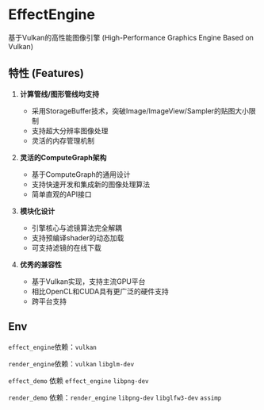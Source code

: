# EffectEngine

基于Vulkan的高性能图像引擎 (High-Performance Graphics Engine Based on Vulkan)

## 特性 (Features)
1. **计算管线/图形管线均支持**
   - 采用StorageBuffer技术，突破Image/ImageView/Sampler的贴图大小限制
   - 支持超大分辨率图像处理
   - 灵活的内存管理机制

2. **灵活的ComputeGraph架构**
   - 基于ComputeGraph的通用设计
   - 支持快速开发和集成新的图像处理算法
   - 简单直观的API接口

3. **模块化设计**
   - 引擎核心与滤镜算法完全解耦
   - 支持预编译shader的动态加载
   - 可支持滤镜的在线下载

4. **优秀的兼容性**
   - 基于Vulkan实现，支持主流GPU平台
   - 相比OpenCL和CUDA具有更广泛的硬件支持
   - 跨平台支持

## Env
`effect_engine`依赖：`vulkan`

`render_engine`依赖：`vulkan` `libglm-dev`

`effect_demo` 依赖 `effect_engine` `libpng-dev`

`render_demo` 依赖：`render_engine` `libpng-dev` `libglfw3-dev` `assimp`